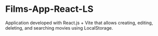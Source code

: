 # Films-App-React-LS


Application developed with React.js + Vite that allows creating, editing, deleting, and searching movies using LocalStorage.

